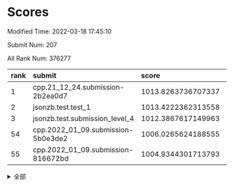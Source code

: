 # Scores

Modified Time: 2022-03-18 17:45:10

Submit Num: 207

All Rank Num: 376277

| rank |               submit               |       score        |       sigma        | pk_num |
| :--- | :--------------------------------- | :----------------- | :----------------- | :----- |
| 1    | cpp.21_12_24.submission-2b2ea0d7   | 1013.8263736707337 | 0.8177568201762117 | 7270   |
| 2    | jsonzb.test.test_1                 | 1013.4222362313558 | 0.7975894279073479 | 7275   |
| 3    | jsonzb.test.submission_level_4     | 1012.3867617149963 | 0.7992347595423763 | 7270   |
| 54   | cpp.2022_01_09.submission-5b0e3de2 | 1006.0265624188555 | 0.7118538236771286 | 7271   |
| 55   | cpp.2022_01_09.submission-816672bd | 1004.9344301713793 | 0.7346879650937086 | 7272   |


<details>
<summary>全部</summary>

| rank |                 submit                 |       score        |       sigma        | pk_num |
| :--- | :------------------------------------- | :----------------- | :----------------- | :----- |
| 1    | cpp.21_12_24.submission-2b2ea0d7       | 1013.8263736707337 | 0.8177568201762117 | 7270   |
| 2    | jsonzb.test.test_1                     | 1013.4222362313558 | 0.7975894279073479 | 7275   |
| 3    | jsonzb.test.submission_level_4         | 1012.3867617149963 | 0.7992347595423763 | 7270   |
| 4    | gobigger.level_3.submission_level_3_36 | 1011.5859850358786 | 0.7748147983158954 | 7274   |
| 5    | gobigger.level_3.submission_level_3_47 | 1011.2432943762464 | 0.7729355968782363 | 7267   |
| 6    | gobigger.level_3.submission_level_3_44 | 1011.2032129672886 | 0.8021231616412319 | 7267   |
| 7    | gobigger.level_3.submission_level_3_40 | 1011.1903639318375 | 0.759362108168823  | 7271   |
| 8    | gobigger.level_3.submission_level_3_24 | 1011.0425462412718 | 0.7515733316234761 | 7273   |
| 9    | gobigger.level_3.submission_level_3_10 | 1011.019051694187  | 0.7591775977896272 | 7274   |
| 10   | gobigger.level_3.submission_level_3_6  | 1010.9647263350898 | 0.7690313153771322 | 7271   |
| 11   | gobigger.level_3.submission_level_3_42 | 1010.8146364242208 | 0.7368700045576899 | 7272   |
| 12   | gobigger.level_3.submission_level_3_11 | 1010.8087320845482 | 0.7682198858885494 | 7269   |
| 13   | gobigger.level_3.submission_level_3_38 | 1010.7592137004075 | 0.7831896793331524 | 7273   |
| 14   | gobigger.level_3.submission_level_3_18 | 1010.721236054038  | 0.7430880055503146 | 7270   |
| 15   | gobigger.level_3.submission_level_3_25 | 1010.7025544087955 | 0.7672435722684066 | 7270   |
| 16   | gobigger.level_3.submission_level_3_43 | 1010.6363559949534 | 0.7798004291486701 | 7268   |
| 17   | gobigger.level_3.submission_level_3_14 | 1010.5882210324235 | 0.7695144603860856 | 7271   |
| 18   | gobigger.level_3.submission_level_3_9  | 1010.5291141256123 | 0.7710846797562836 | 7274   |
| 19   | gobigger.level_3.submission_level_3_20 | 1010.5137215662044 | 0.7604899812658513 | 7272   |
| 20   | gobigger.level_3.submission_level_3_45 | 1010.4836171442946 | 0.7646567560984888 | 7272   |
| 21   | gobigger.level_3.submission_level_3_22 | 1010.3875240479707 | 0.7464221870521449 | 7272   |
| 22   | gobigger.level_3.submission_level_3_49 | 1010.3728317178028 | 0.7642424065194681 | 7273   |
| 23   | gobigger.level_3.submission_level_3_34 | 1010.321533370835  | 0.7613340509043873 | 7267   |
| 24   | gobigger.level_3.submission_level_3_33 | 1010.3161363281461 | 0.7650575273704335 | 7272   |
| 25   | gobigger.level_3.submission_level_3_28 | 1010.2326189260948 | 0.7518926006298164 | 7267   |
| 26   | gobigger.level_3.submission_level_3_0  | 1010.2135096794386 | 0.7380209708132842 | 7274   |
| 27   | gobigger.level_3.submission_level_3_46 | 1010.190825048469  | 0.7576943038467796 | 7271   |
| 28   | gobigger.level_3.submission_level_3_5  | 1010.1590463012819 | 0.7354672738653789 | 7272   |
| 29   | gobigger.level_3.submission_level_3_27 | 1010.0336512337988 | 0.7475750175336127 | 7265   |
| 30   | gobigger.level_3.submission_level_3_37 | 1010.0310967460632 | 0.7446687035010784 | 7272   |
| 31   | gobigger.level_3.submission_level_3_4  | 1010.0140190266884 | 0.7611072670834886 | 7273   |
| 32   | gobigger.level_3.submission_level_3_48 | 1009.9654178911214 | 0.7692659909432049 | 7276   |
| 33   | gobigger.level_3.submission_level_3_1  | 1009.9604233169204 | 0.7624894322085003 | 7270   |
| 34   | gobigger.level_3.submission_level_3_16 | 1009.9066872307834 | 0.7585866445250816 | 7270   |
| 35   | gobigger.level_3.submission_level_3_3  | 1009.8910859138252 | 0.7740430934954948 | 7270   |
| 36   | gobigger.level_3.submission_level_3_30 | 1009.8677329953152 | 0.7456133060476162 | 7272   |
| 37   | gobigger.level_3.submission_level_3_21 | 1009.8644525634039 | 0.7520463143149408 | 7276   |
| 38   | gobigger.level_3.submission_level_3_35 | 1009.8423655835956 | 0.7433480916573484 | 7275   |
| 39   | gobigger.level_3.submission_level_3_12 | 1009.7341027537708 | 0.7490278588001649 | 7270   |
| 40   | gobigger.level_3.submission_level_3_23 | 1009.5760941360411 | 0.7707757963102856 | 7274   |
| 41   | gobigger.level_3.submission_level_3_32 | 1009.5376728576213 | 0.7693058430525622 | 7269   |
| 42   | gobigger.level_3.submission_level_3_15 | 1009.463781775221  | 0.7515115084595779 | 7273   |
| 43   | gobigger.level_3.submission_level_3_7  | 1009.2930598131024 | 0.7478539256773985 | 7270   |
| 44   | gobigger.level_3.submission_level_3_31 | 1009.2910919602717 | 0.7536975475184202 | 7266   |
| 45   | gobigger.level_3.submission_level_3_8  | 1009.1562918825472 | 0.7528083206180565 | 7272   |
| 46   | gobigger.level_3.submission_level_3_17 | 1009.1357781300192 | 0.7512424009111119 | 7274   |
| 47   | gobigger.level_3.submission_level_3_2  | 1009.0533396106271 | 0.7527937702969941 | 7273   |
| 48   | gobigger.level_3.submission_level_3_13 | 1008.9359326406416 | 0.7715838452044853 | 7271   |
| 49   | gobigger.level_3.submission_level_3_41 | 1008.7976853069554 | 0.7426931189381724 | 7272   |
| 50   | gobigger.level_3.submission_level_3_29 | 1008.7908085889106 | 0.7550230396833182 | 7269   |
| 51   | gobigger.level_3.submission_level_3_39 | 1008.6175088022019 | 0.7773353208509257 | 7269   |
| 52   | gobigger.level_3.submission_level_3_26 | 1008.4501841854446 | 0.7247024992626265 | 7270   |
| 53   | gobigger.level_3.submission_level_3_19 | 1008.1993716209242 | 0.7418817489031019 | 7271   |
| 54   | cpp.2022_01_09.submission-5b0e3de2     | 1006.0265624188555 | 0.7118538236771286 | 7271   |
| 55   | cpp.2022_01_09.submission-816672bd     | 1004.9344301713793 | 0.7346879650937086 | 7272   |
| 56   | gobigger.level_1.submission_level_1_48 | 1004.6836683364951 | 0.7135649428770914 | 7265   |
| 57   | gobigger.level_1.submission_level_1_49 | 1004.5299530038841 | 0.7135192426265746 | 7274   |
| 58   | gobigger.level_1.submission_level_1_30 | 1004.375035432657  | 0.7107751712741093 | 7276   |
| 59   | gobigger.level_1.submission_level_1_40 | 1004.1857845679443 | 0.7285171767952471 | 7266   |
| 60   | gobigger.level_1.submission_level_1_43 | 1004.1359047042114 | 0.7222955238922857 | 7271   |
| 61   | gobigger.level_1.submission_level_1_19 | 1004.0744157194647 | 0.7198859870441197 | 7271   |
| 62   | gobigger.level_1.submission_level_1_27 | 1003.9886972540817 | 0.7178893840955259 | 7270   |
| 63   | gobigger.level_1.submission_level_1_20 | 1003.9825369342636 | 0.7232670680412165 | 7275   |
| 64   | gobigger.level_1.submission_level_1_26 | 1003.9329449006924 | 0.7233083588972603 | 7267   |
| 65   | gobigger.level_1.submission_level_1_38 | 1003.908193466166  | 0.7218031180790703 | 7268   |
| 66   | gobigger.level_1.submission_level_1_47 | 1003.8872656241044 | 0.7206733762804253 | 7268   |
| 67   | gobigger.level_1.submission_level_1_36 | 1003.8781322257958 | 0.7161802906537467 | 7268   |
| 68   | gobigger.level_1.submission_level_1_11 | 1003.8474610984161 | 0.7364448023022532 | 7273   |
| 69   | gobigger.level_1.submission_level_1_17 | 1003.8387651748203 | 0.715778580855749  | 7272   |
| 70   | gobigger.level_1.submission_level_1_15 | 1003.6522938642047 | 0.7160522743050312 | 7271   |
| 71   | gobigger.level_1.submission_level_1_22 | 1003.6227645887291 | 0.7278220712465326 | 7272   |
| 72   | gobigger.level_1.submission_level_1_32 | 1003.6162601335133 | 0.7218503803477085 | 7272   |
| 73   | gobigger.level_1.submission_level_1_28 | 1003.6091060438367 | 0.723017018753451  | 7274   |
| 74   | gobigger.level_1.submission_level_1_23 | 1003.606706228573  | 0.7143939587755817 | 7267   |
| 75   | gobigger.level_1.submission_level_1_8  | 1003.5937513832882 | 0.730819617795883  | 7271   |
| 76   | gobigger.level_1.submission_level_1_21 | 1003.5116335089384 | 0.7132031475006168 | 7266   |
| 77   | gobigger.level_1.submission_level_1_16 | 1003.4944792890922 | 0.7260319469455067 | 7274   |
| 78   | gobigger.level_1.submission_level_1_9  | 1003.4844035126474 | 0.7078450305991353 | 7273   |
| 79   | gobigger.level_1.submission_level_1_25 | 1003.4557636233749 | 0.723725434362516  | 7275   |
| 80   | gobigger.level_1.submission_level_1_0  | 1003.3971442153089 | 0.7114762593340292 | 7272   |
| 81   | gobigger.level_1.submission_level_1_5  | 1003.3733016511754 | 0.7193484900740087 | 7267   |
| 82   | gobigger.level_1.submission_level_1_12 | 1003.3356775234394 | 0.715959756293124  | 7271   |
| 83   | gobigger.level_1.submission_level_1_2  | 1003.313335136103  | 0.7119600943243879 | 7277   |
| 84   | gobigger.level_1.submission_level_1_3  | 1003.3045668974589 | 0.7109326862725801 | 7268   |
| 85   | gobigger.level_1.submission_level_1_34 | 1003.2355237761328 | 0.7069046962163641 | 7269   |
| 86   | gobigger.level_1.submission_level_1_37 | 1003.1723854601793 | 0.714737437260022  | 7268   |
| 87   | gobigger.level_1.submission_level_1_10 | 1003.1704984860836 | 0.7163572734673527 | 7273   |
| 88   | gobigger.level_1.submission_level_1_42 | 1003.1682159214828 | 0.7219048519707141 | 7270   |
| 89   | gobigger.level_1.submission_level_1_13 | 1003.0860934127005 | 0.7175512552878587 | 7274   |
| 90   | gobigger.level_1.submission_level_1_45 | 1003.0691991952632 | 0.730107648217807  | 7269   |
| 91   | gobigger.level_1.submission_level_1_41 | 1003.0654763965018 | 0.7291521672818609 | 7272   |
| 92   | gobigger.level_1.submission_level_1_33 | 1003.0346099262479 | 0.7164999613575566 | 7268   |
| 93   | gobigger.level_1.submission_level_1_18 | 1003.007332912012  | 0.7299651000216469 | 7266   |
| 94   | gobigger.level_1.submission_level_1_35 | 1002.9560662709388 | 0.7159667168106147 | 7269   |
| 95   | gobigger.level_1.submission_level_1_44 | 1002.9339769807897 | 0.7237819748823887 | 7274   |
| 96   | gobigger.level_1.submission_level_1_24 | 1002.914127115556  | 0.7137799478890153 | 7268   |
| 97   | gobigger.level_1.submission_level_1_29 | 1002.8897127717347 | 0.7095577299302092 | 7274   |
| 98   | gobigger.level_1.submission_level_1_46 | 1002.8050393978676 | 0.7177868919305641 | 7271   |
| 99   | gobigger.level_1.submission_level_1_1  | 1002.8043413928065 | 0.718973916849586  | 7272   |
| 100  | gobigger.level_1.submission_level_1_39 | 1002.6878747239014 | 0.7134193540425988 | 7273   |
| 101  | gobigger.level_1.submission_level_1_14 | 1002.567019306763  | 0.7078214572590634 | 7270   |
| 102  | gobigger.level_1.submission_level_1_7  | 1002.449921130386  | 0.7081940891351814 | 7274   |
| 103  | gobigger.level_1.submission_level_1_6  | 1002.3777120288648 | 0.7091345962433334 | 7273   |
| 104  | gobigger.level_1.submission_level_1_4  | 1002.2336858514423 | 0.7149500879331574 | 7269   |
| 105  | gobigger.level_1.submission_level_1_31 | 1001.9331437733132 | 0.7158721083535514 | 7274   |
| 106  | gobigger.random.submission_random_42   | 997.8200710036433  | 0.6995999922343695 | 7272   |
| 107  | gobigger.random.submission_random_18   | 997.5358566332734  | 0.6991864926925642 | 7271   |
| 108  | gobigger.random.submission_random_45   | 997.4642733029028  | 0.7131885443725545 | 7271   |
| 109  | gobigger.random.submission_random_11   | 997.2050795982858  | 0.722890349059696  | 7272   |
| 110  | gobigger.random.submission_random_33   | 996.8846095601216  | 0.7125480955168906 | 7273   |
| 111  | gobigger.random.submission_random_44   | 996.8593978776271  | 0.7121610589022248 | 7266   |
| 112  | gobigger.random.submission_random_29   | 996.8087645681805  | 0.7125910917789158 | 7269   |
| 113  | gobigger.random.submission_random_27   | 996.6966247060535  | 0.7087038224376117 | 7274   |
| 114  | gobigger.random.submission_random_40   | 996.6379376375652  | 0.7112865037014461 | 7269   |
| 115  | gobigger.random.submission_random_5    | 996.6157449784721  | 0.7023185385751823 | 7272   |
| 116  | gobigger.random.submission_random_3    | 996.5162110858722  | 0.7014345200611578 | 7271   |
| 117  | gobigger.random.submission_random_31   | 996.4677306338873  | 0.712275971853158  | 7272   |
| 118  | gobigger.random.submission_random_17   | 996.4418551907504  | 0.7025693647902213 | 7268   |
| 119  | gobigger.random.submission_random_30   | 996.4230171652234  | 0.7181946399381792 | 7272   |
| 120  | gobigger.random.submission_random_4    | 996.4040302398184  | 0.7072627958240968 | 7268   |
| 121  | gobigger.random.submission_random_47   | 996.3646809980625  | 0.7014495765141487 | 7276   |
| 122  | gobigger.random.submission_random_7    | 996.2651603732023  | 0.7119213565740408 | 7274   |
| 123  | gobigger.random.submission_random_12   | 996.1748779300544  | 0.7170456354640328 | 7270   |
| 124  | gobigger.random.submission_random_23   | 996.1608347950557  | 0.7082892338146787 | 7277   |
| 125  | gobigger.random.submission_random_34   | 996.058037807589   | 0.7173336225328916 | 7271   |
| 126  | gobigger.random.submission_random_24   | 995.9948032929146  | 0.7264053739709977 | 7267   |
| 127  | gobigger.random.submission_random_49   | 995.9637668164665  | 0.7149961680842639 | 7271   |
| 128  | gobigger.random.submission_random_26   | 995.9447660758402  | 0.7083723624249845 | 7274   |
| 129  | gobigger.random.submission_random_2    | 995.9392600072005  | 0.7243920284825004 | 7272   |
| 130  | gobigger.random.submission_random_39   | 995.9305151167769  | 0.7007486454705284 | 7272   |
| 131  | gobigger.random.submission_random_38   | 995.9046513636547  | 0.7158909509014529 | 7275   |
| 132  | gobigger.random.submission_random_43   | 995.8590792738717  | 0.7132822800867288 | 7262   |
| 133  | gobigger.random.submission_random_48   | 995.7869818358508  | 0.7056293335832523 | 7270   |
| 134  | gobigger.random.submission_random_14   | 995.7006000468567  | 0.7015434941569668 | 7274   |
| 135  | gobigger.random.submission_random_15   | 995.6934405472363  | 0.7065395085566827 | 7273   |
| 136  | gobigger.random.submission_random_8    | 995.6311973110071  | 0.7048692164710662 | 7275   |
| 137  | gobigger.random.submission_random_41   | 995.6199575536182  | 0.6949852822658589 | 7269   |
| 138  | gobigger.random.submission_random_28   | 995.5794732928294  | 0.6998609441134359 | 7271   |
| 139  | gobigger.random.submission_random_35   | 995.5780249067927  | 0.7094352403091049 | 7272   |
| 140  | gobigger.random.submission_random_16   | 995.5691322561993  | 0.7170860271575306 | 7270   |
| 141  | gobigger.random.submission_random_36   | 995.5129936353612  | 0.7361424102529022 | 7267   |
| 142  | gobigger.random.submission_random_22   | 995.5003952393361  | 0.7175380892697807 | 7276   |
| 143  | gobigger.random.submission_random_37   | 995.3938338311548  | 0.7019536193391158 | 7275   |
| 144  | gobigger.random.submission_random_20   | 995.3460977928003  | 0.7254659794204854 | 7271   |
| 145  | gobigger.random.submission_random_6    | 995.341622888809   | 0.713584611088777  | 7271   |
| 146  | gobigger.random.submission_random_0    | 995.3216900968597  | 0.7217722634727464 | 7267   |
| 147  | gobigger.random.submission_random_46   | 995.3094518302455  | 0.716793428576938  | 7274   |
| 148  | gobigger.random.submission_random_13   | 995.2915623232935  | 0.7128960275833406 | 7274   |
| 149  | gobigger.random.submission_random_9    | 995.2392764325231  | 0.7169137094018659 | 7269   |
| 150  | gobigger.random.submission_random_32   | 995.2230013959155  | 0.7024218227517367 | 7270   |
| 151  | gobigger.random.submission_random_25   | 995.1996449459483  | 0.69974202412284   | 7271   |
| 152  | gobigger.random.submission_random_10   | 994.9377209004361  | 0.7132187798026691 | 7268   |
| 153  | gobigger.random.submission_random_19   | 994.8690325494714  | 0.7302453996533531 | 7266   |
| 154  | gobigger.random.submission_random_1    | 994.7071147793222  | 0.7152487664720605 | 7273   |
| 155  | gobigger.random.submission_random_21   | 994.6872536985258  | 0.7153913303438584 | 7271   |
| 156  | gobigger.level_2.submission_level_2_47 | 993.6401631112127  | 0.748300526947714  | 7274   |
| 157  | gobigger.level_2.submission_level_2_43 | 993.5290871442238  | 0.7261433693093312 | 7273   |
| 158  | gobigger.level_2.submission_level_2_46 | 993.3951462285769  | 0.7266148102736298 | 7271   |
| 159  | gobigger.level_2.submission_level_2_22 | 993.3087976687848  | 0.7430767576111312 | 7274   |
| 160  | gobigger.level_2.submission_level_2_49 | 993.1862875168143  | 0.733924058579301  | 7264   |
| 161  | gobigger.level_2.submission_level_2_14 | 993.1465346514343  | 0.7425140761653654 | 7267   |
| 162  | gobigger.level_2.submission_level_2_13 | 993.0172216784945  | 0.735429889917858  | 7272   |
| 163  | gobigger.level_2.submission_level_2_7  | 992.8260003062921  | 0.7373035376718594 | 7271   |
| 164  | gobigger.level_2.submission_level_2_48 | 992.7890280911934  | 0.7496372216167294 | 7271   |
| 165  | gobigger.level_2.submission_level_2_28 | 992.7371734776652  | 0.7510576607029542 | 7272   |
| 166  | gobigger.level_2.submission_level_2_45 | 992.6196184964833  | 0.7378668324950199 | 7268   |
| 167  | gobigger.level_2.submission_level_2_17 | 992.5572865947412  | 0.7379820922619492 | 7270   |
| 168  | gobigger.level_2.submission_level_2_29 | 992.5548863825451  | 0.7591963981922011 | 7267   |
| 169  | gobigger.level_2.submission_level_2_38 | 992.4005135913503  | 0.7520317478762231 | 7274   |
| 170  | gobigger.level_2.submission_level_2_30 | 992.3907822416282  | 0.7559759189073495 | 7270   |
| 171  | gobigger.level_2.submission_level_2_39 | 992.3036267988306  | 0.7324710838963179 | 7273   |
| 172  | gobigger.level_2.submission_level_2_5  | 992.2947669351773  | 0.7462222836255349 | 7279   |
| 173  | gobigger.level_2.submission_level_2_9  | 992.2823058860018  | 0.7377793200769829 | 7270   |
| 174  | gobigger.level_2.submission_level_2_26 | 992.2602736471573  | 0.7413678103478247 | 7270   |
| 175  | gobigger.level_2.submission_level_2_25 | 992.2565847064783  | 0.7330019498220981 | 7272   |
| 176  | gobigger.level_2.submission_level_2_16 | 992.219105297508   | 0.7516980196917511 | 7271   |
| 177  | gobigger.level_2.submission_level_2_20 | 992.1993833966898  | 0.7517331462718823 | 7272   |
| 178  | gobigger.level_2.submission_level_2_6  | 992.1892329908702  | 0.7574527507513678 | 7273   |
| 179  | gobigger.level_2.submission_level_2_21 | 992.0748537377473  | 0.7395270382547027 | 7270   |
| 180  | gobigger.level_2.submission_level_2_32 | 992.0695194792357  | 0.7289506281695594 | 7266   |
| 181  | gobigger.level_2.submission_level_2_31 | 991.9228435920479  | 0.7509978457160813 | 7270   |
| 182  | gobigger.level_2.submission_level_2_2  | 991.8292714207859  | 0.7419448590832448 | 7271   |
| 183  | gobigger.level_2.submission_level_2_18 | 991.7536063552229  | 0.7596277794377732 | 7271   |
| 184  | gobigger.level_2.submission_level_2_41 | 991.7441995269005  | 0.7484659978086371 | 7271   |
| 185  | gobigger.level_2.submission_level_2_15 | 991.6825472163059  | 0.752361877246703  | 7272   |
| 186  | gobigger.level_2.submission_level_2_37 | 991.6763113078521  | 0.7712553823761894 | 7271   |
| 187  | gobigger.level_2.submission_level_2_1  | 991.5437287456595  | 0.7454570130204842 | 7271   |
| 188  | gobigger.level_2.submission_level_2_42 | 991.4267083443741  | 0.7633267489380297 | 7275   |
| 189  | gobigger.level_2.submission_level_2_35 | 991.4028560921824  | 0.7551422123872001 | 7270   |
| 190  | gobigger.level_2.submission_level_2_33 | 991.3752716197769  | 0.7540374456680737 | 7271   |
| 191  | gobigger.level_2.submission_level_2_0  | 991.3646455002796  | 0.7347964405835188 | 7272   |
| 192  | gobigger.level_2.submission_level_2_34 | 991.3018824393833  | 0.758308772532798  | 7273   |
| 193  | gobigger.level_2.submission_level_2_36 | 991.283893323082   | 0.7540557258005116 | 7266   |
| 194  | gobigger.level_2.submission_level_2_24 | 991.1699296819164  | 0.7507743614858207 | 7275   |
| 195  | gobigger.level_2.submission_level_2_44 | 991.1525495604718  | 0.7781683804539998 | 7269   |
| 196  | gobigger.level_2.submission_level_2_23 | 991.1268248115562  | 0.7377720990788024 | 7269   |
| 197  | gobigger.level_2.submission_level_2_12 | 991.1041748199837  | 0.7775129589289715 | 7273   |
| 198  | gobigger.level_2.submission_level_2_10 | 991.0310352769036  | 0.7700014547101244 | 7274   |
| 199  | gobigger.level_2.submission_level_2_11 | 990.9442968095547  | 0.7451117319679885 | 7272   |
| 200  | gobigger.level_2.submission_level_2_8  | 990.8835596049405  | 0.766544216695828  | 7275   |
| 201  | gobigger.level_2.submission_level_2_3  | 990.8747168869776  | 0.7489849942363485 | 7266   |
| 202  | gobigger.level_2.submission_level_2_19 | 990.8326655813656  | 0.7664060384071885 | 7269   |
| 203  | gobigger.level_2.submission_level_2_4  | 990.4633148502816  | 0.7398201180220988 | 7272   |
| 204  | gobigger.level_2.submission_level_2_27 | 990.1208758500044  | 0.7405113835490569 | 7265   |
| 205  | gobigger.level_2.submission_level_2_40 | 989.9941799710606  | 0.7720799780390343 | 7272   |
| 206  | gobigger.none.submission_none_0        | 976.1667700368512  | 1.3753882947779403 | 7270   |
| 207  | gobigger.none.submission_none_1        | 975.068286392427   | 1.4686600068904039 | 7274   |

</details>
